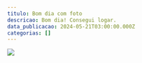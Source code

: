 ```yaml
---
titulo: Bom dia com foto
descricao: Bom dia! Consegui logar.
data_publicacao: 2024-05-21T03:00:00.000Z
categorias: []
---
```


![](/images/content/IMG_5887.JPG)
